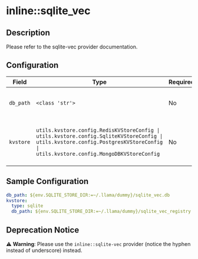 # inline::sqlite_vec

## Description


Please refer to the sqlite-vec provider documentation.


## Configuration

| Field | Type | Required | Default | Description |
|-------|------|----------|---------|-------------|
| `db_path` | `<class 'str'>` | No | PydanticUndefined | Path to the SQLite database file |
| `kvstore` | `utils.kvstore.config.RedisKVStoreConfig \| utils.kvstore.config.SqliteKVStoreConfig \| utils.kvstore.config.PostgresKVStoreConfig \| utils.kvstore.config.MongoDBKVStoreConfig` | No | sqlite | Config for KV store backend (SQLite only for now) |

## Sample Configuration

```yaml
db_path: ${env.SQLITE_STORE_DIR:=~/.llama/dummy}/sqlite_vec.db
kvstore:
  type: sqlite
  db_path: ${env.SQLITE_STORE_DIR:=~/.llama/dummy}/sqlite_vec_registry.db

```

## Deprecation Notice

⚠️ **Warning**: Please use the `inline::sqlite-vec` provider (notice the hyphen instead of underscore) instead.

